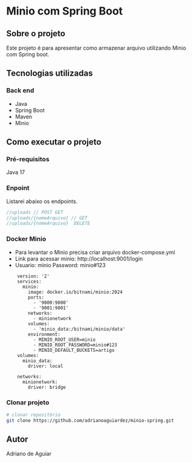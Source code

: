# Minio com Spring Boot

## Sobre o projeto
Este projeto é para apresentar como armazenar arquivo utilizando Minio com Spring boot. 

## Tecnologias utilizadas
### Back end
- Java
- Spring Boot
- Maven
- Minio

## Como executar o projeto

### Pré-requisitos
Java 17

### Enpoint
Listarei abaixo os endpoints.

```java
//uploads // POST GET
//uploads/{nomeArquivo} // GET
//uploads/{nomeArquivo}  DELETE 
```

### Docker Minio
-  Para levantar o Minio precisa criar arquivo docker-compose.yml
-  Link para acessar minio: http://localhost:9001/login
-  Usuario: minio   Password: minio#123

```   
    version: '2'
    services:
      minio:
        image: docker.io/bitnami/minio:2024
        ports:
          - '9000:9000'
          - '9001:9001'
        networks:
          - minionetwork
        volumes:
          - 'minio_data:/bitnami/minio/data'
        environment:
          - MINIO_ROOT_USER=minio
          - MINIO_ROOT_PASSWORD=minio#123
          - MINIO_DEFAULT_BUCKETS=artigo
    volumes:
      minio_data:
        driver: local
        
    networks:
      minionetwork:
        driver: bridge
```    

### Clonar projeto
```bash
# clonar repositório
git clone https://github.com/adrianoaguiardez/minio-spring.git
```

## Autor

Adriano de Aguiar
